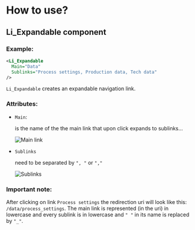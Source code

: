 # How to use?

## Li_Expandable component

### Example:

```xml
<Li_Expandable
  Main="Data"
  Sublinks="Process settings, Production data, Tech data"
/>
```

`Li_Expandable` creates an expandable navigation link.

### Attributes:

- `Main`:

  is the name of the the main link that upon click expands to sublinks...
  
  ![Main link](https://user-images.githubusercontent.com/87125815/187707814-e187ccde-0ddb-414b-9415-2e3c69c9d3ad.png)

- `Sublinks`

  need to be separated by `", "` or `","`
  
  ![Sublinks](https://user-images.githubusercontent.com/87125815/187707972-01ad8683-5aa1-44f4-8a0f-1175a20825ae.png)

### Important note:

After clicking on link `Process settings` the redirection uri will look like this: `/data/process_settings`. The main link is represented (in the uri) in lowercase and every sublink is in lowercase and `" "` in its name is replaced by `"_"`.
